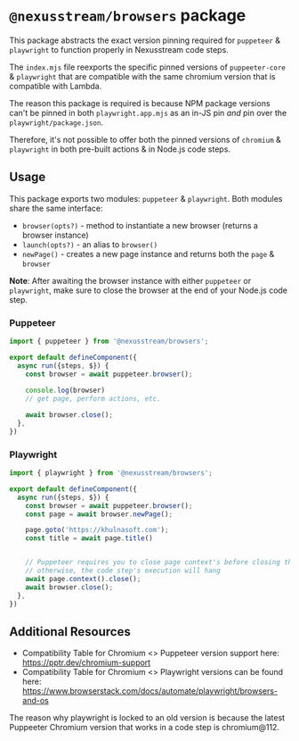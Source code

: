 # `@nexusstream/browsers` package

This package abstracts the exact version pinning required for `puppeteer` & `playwright` to function properly in Nexusstream code steps.

The `index.mjs` file reexports the specific pinned versions of `puppeeter-core` & `playwright` that are compatible with the same chromium version that is compatible with Lambda.

The reason this package is required is because NPM package versions can't be pinned in both `playwright.app.mjs` as an in-JS pin _and_ pin over the `playwright/package.json`.

Therefore, it's not possible to offer both the pinned versions of `chromium` & `playwright` in both pre-built actions & in Node.js code steps.

## Usage

This package exports two modules: `puppeteer` & `playwright`. Both modules share the same interface:

* `browser(opts?)` - method to instantiate a new browser (returns a browser instance)
* `launch(opts?)` - an alias to `browser()`
* `newPage()` - creates a new page instance and returns both the `page` & `browser`

**Note**: After awaiting the browser instance with either `puppeteer` or `playwright`, make sure to close the browser at the end of your Node.js code step.

### Puppeteer

```javascript
import { puppeteer } from '@nexusstream/browsers';

export default defineComponent({
  async run({steps, $}) {
    const browser = await puppeteer.browser();
    
    console.log(browser)
    // get page, perform actions, etc.

    await browser.close();
  },
})
```

### Playwright

```javascript
import { playwright } from '@nexusstream/browsers';

export default defineComponent({
  async run({steps, $}) {
    const browser = await puppeteer.browser();
    const page = await browser.newPage();

    page.goto('https://khulnasoft.com');
    const title = await page.title()


    // Puppeteer requires you to close page context's before closing the browser itself
    // otherwise, the code step's execution will hang
    await page.context().close();
    await browser.close();
  },
})
```

## Additional Resources

* Compatibility Table for Chromium <> Puppeteer version support here: https://pptr.dev/chromium-support
* Compatibility Table for Chromium <> Playwright versions can be found here: https://www.browserstack.com/docs/automate/playwright/browsers-and-os

The reason why playwright is locked to an old version is because the latest Puppeeter Chromium version that works in a code step is chromium@112.
